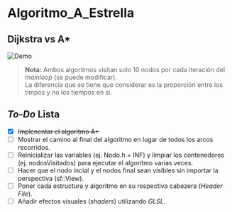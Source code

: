 # Algoritmo_A_Estrella

## Dijkstra vs A*
![Demo](demo2.gif)

> **Nota:** Ambos algoritmos visitan solo 10 nodos por cada iteración del *mainloop* (se puede modificar).<br>La diferencia que se tiene que considerar es la proporción entre los timpos y no los tiempos en si.

## *To-Do* Lista
+ [x] ~~Implenentar el algoritmo A+~~
+ [ ] Mostrar el camino al final del algoritmo en lugar de todos los arcos recorridos.
+ [ ] Reinicializar las variables (ej. Nodo.h = INF) y limpiar los contenedores (ej. nodosVisitados) para ejecutar el algoritmo varias veces.
+ [ ] Hacer que el nodo incial y el nodos final sean visibles sin importar la perspectiva (sf::View).
+ [ ] Poner cada estructura y algoritmo en su respectiva cabezera (*Header File*).
+ [ ] Añadir efectos visuales (*shaders*) utilizando *GLSL*.

